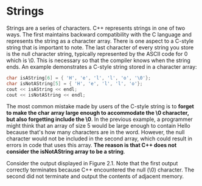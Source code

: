 # Strings

Strings are a series of characters. C++ represents strings in one of two ways. 
The first maintains backward compatibility with the C language and represents the string as a character array.
There is one aspect to a C-style string that is important to note. The last character of every string you 
store is the null character string, typically represented by the ASCII code for 0 which is \0.
This is necessary so that the compiler knows when the string ends. An example demonstrates
a C-style string stored in a character array:
```cpp
char isAString[6] = { 'H', 'e', 'l', 'l', 'o', '\0'}; 
char isNotAString[5] = { 'H', 'e', 'l', 'l', 'o'}; 
cout << isAString << endl; 
cout << isNotAString << endl;
```
The most common mistake made by users of the C-style string is to 
**forget to make the char array large enough to accommodate the \0 character,
but also forgetting include the \0**. In the previous example, a programmer might think that an array
of size 5 would be large enough to contain Hello because that's how many characters are in the word.
However, the null character would not be included in the second array, which could result in errors 
in code that uses this array. **The reason is that C++ does not consider the isNotAString array to be a string**.

Consider the output displayed in Figure 2.1. Note that the first output 
correctly terminates because C++ encountered the null (\0) character. 
The second did not terminate and output the contents of adjacent memory.
